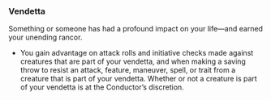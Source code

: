 ### Vendetta

Something or someone has had a profound impact on your life—and earned your unending rancor.

- You gain advantage on attack rolls and initiative checks made against creatures that are part of your vendetta, and when making a saving throw to resist an attack, feature, maneuver, spell, or trait from a creature that is part of your vendetta.
  Whether or not a creature is part of your vendetta is at the Conductor’s discretion.
